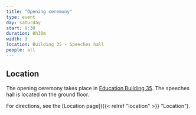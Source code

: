 ```yaml
---
title: "Opening ceremony"
type: event
day: saturday
start: 9:30
duration: 0h30m
width: 3
location: Building 35 - Speeches hall
people: all
---
```


## Location
The opening ceremony takes place in [Education Building 35](https://map.tudelftcampus.nl/poi/education-building-35/).
The speeches hall is located on the ground floor.

For directions, see the [Location page]({{< relref "location" >}} "Location").
